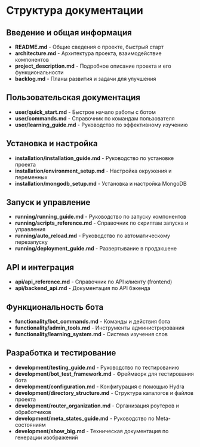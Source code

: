 # Структура документации

## Введение и общая информация
- **README.md** - Общие сведения о проекте, быстрый старт
- **architecture.md** - Архитектура проекта, взаимодействие компонентов
- **project_description.md** - Подробное описание проекта и его функциональности
- **backlog.md** - Планы развития и задачи для улучшения

## Пользовательская документация
- **user/quick_start.md** - Быстрое начало работы с ботом
- **user/commands.md** - Справочник по командам пользователя
- **user/learning_guide.md** - Руководство по эффективному изучению

## Установка и настройка
- **installation/installation_guide.md** - Руководство по установке проекта
- **installation/environment_setup.md** - Настройка окружения и переменных
- **installation/mongodb_setup.md** - Установка и настройка MongoDB

## Запуск и управление
- **running/running_guide.md** - Руководство по запуску компонентов
- **running/scripts_reference.md** - Справочник по скриптам запуска и управления
- **running/auto_reload.md** - Руководство по автоматическому перезапуску
- **running/deployment_guide.md** - Развертывание в продакшене

## API и интеграция
- **api/api_reference.md** - Справочник по API клиенту (frontend)
- **api/backend_api.md** - Документация по API бэкенда

## Функциональность бота
- **functionality/bot_commands.md** - Команды и действия бота
- **functionality/admin_tools.md** - Инструменты администрирования
- **functionality/learning_system.md** - Система изучения слов

## Разработка и тестирование
- **development/testing_guide.md** - Руководство по тестированию
- **development/bot_test_framework.md** - Фреймворк для тестирования бота
- **development/configuration.md** - Конфигурация с помощью Hydra
- **development/directory_structure.md** - Структура каталогов и файлов проекта
- **development/router_organization.md** - Организация роутеров и обработчиков
- **development/meta_states_guide.md** - Руководство по Meta-состояниям
- **development/show_big.md** - Техническая документация по генерации изображений
